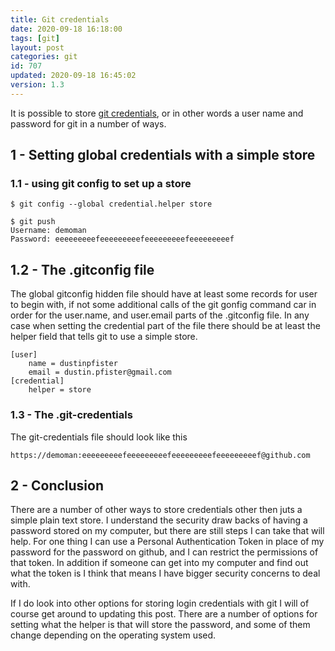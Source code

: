 ```yaml
---
title: Git credentials
date: 2020-09-18 16:18:00
tags: [git]
layout: post
categories: git
id: 707
updated: 2020-09-18 16:45:02
version: 1.3
---
```


It is possible to store [git credentials](https://git-scm.com/docs/gitcredentials), or in other words a user name and password for git in a number of ways.

<!-- more -->

## 1 - Setting global credentials with a simple store

### 1.1 - using git config to set up a store

```
$ git config --global credential.helper store
```

```
$ git push
Username: demoman
Password: eeeeeeeeefeeeeeeeeefeeeeeeeeefeeeeeeeeef
```

## 1.2 - The .gitconfig file

The global gitconfig hidden file should have at least some records for user to begin with, if not some additional calls of the git gonfig command car in order for the user.name, and user.email parts of the .gitconfig file. In any case when setting the credential part of the file there should be at least the helper field that tells git to use a simple store.

```
[user]
    name = dustinpfister
    email = dustin.pfister@gmail.com
[credential]
    helper = store
```

### 1.3 - The .git-credentials
The git-credentials file should look like this

```
https://demoman:eeeeeeeeefeeeeeeeeefeeeeeeeeefeeeeeeeeef@github.com
```

## 2 - Conclusion

There are a number of other ways to store credentials other then juts a simple plain text store. I understand the security draw backs of having a password stored on my computer, but there are still steps I can take that will help. For one thing I can use a Personal Authentication Token in place of my password for the password on github, and I can restrict the permissions of that token. In addition if someone can get into my computer and find out what the token is I think that means I have bigger security concerns to deal with.

If I do look into other options for storing login credentials with git I will of course get around to updating this post. There are a number of options for setting what the helper is that will store the password, and some of them change depending on the operating system used.
